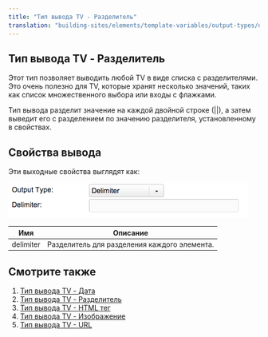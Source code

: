 ```yaml
---
title: "Тип вывода TV - Разделитель"
translation: "building-sites/elements/template-variables/output-types/delimiter"
---
```


## Тип вывода TV - Разделитель

Этот тип позволяет выводить любой TV в виде списка с разделителями. Это очень полезно для TV, которые хранят несколько значений, таких как список множественного выбора или входы с флажками.

Тип вывода разделит значение на каждой двойной строке (||), а затем выведит его с разделением по значению разделителя, установленному в свойствах.

## Свойства вывода

Эти выходные свойства выглядят как:

![](tvot.delim.png)

| Имя       | Описание                                     |
| --------- | -------------------------------------------- |
| delimiter | Разделитель для разделения каждого элемента. |

## Смотрите также

1. [Тип вывода TV - Дата](building-sites/elements/template-variables/output-types/date)
2. [Тип вывода TV - Разделитель](building-sites/elements/template-variables/output-types/delimiter)
3. [Тип вывода TV - HTML тег](building-sites/elements/template-variables/output-types/html)
4. [Тип вывода TV - Изображение](building-sites/elements/template-variables/output-types/image)
5. [Тип вывода TV - URL](building-sites/elements/template-variables/output-types/url)
